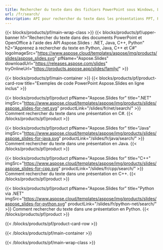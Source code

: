 ```yaml
---
title: Rechercher du texte dans des fichiers PowerPoint sous Windows, Linux et macOS
url: /fr/search/
description: API pour rechercher du texte dans les présentations PPT, PPTX et ODP
---
```


{{< blocks/products/pf/main-wrap-class >}}
{{< blocks/products/pf/upper-banner h1="Rechercher du texte dans des documents PowerPoint et OpenOffice à l'aide des API Aspose.Slides : .NET, Java, C++, Python" h2="Apprenez à rechercher du texte en Python, Java, C++ et C#" logoImageSrc="https://www.aspose.cloud/templates/aspose/img/products/slides/aspose_slides.svg" pfName="Aspose.Slides" downloadUrl="https://releases.aspose.com/slides" tryOnlineUrl="https://products.aspose.app/slides/family/" >}}

{{< blocks/products/pf/main-container >}}
{{< blocks/products/pf/product-card-row title="Exemples de code PowerPoint Aspose.Slides en ligne inclus" >}}

{{< blocks/products/pf/product pfName="Aspose.Slides for" title=".NET" imgSrc="https://www.aspose.cloud/templates/aspose/img/products/slides/aspose_slides-for-net.svg" productLink="/slides/fr/net/search/" >}}
Comment rechercher du texte dans une présentation en C#.
{{< /blocks/products/pf/product >}}

{{< blocks/products/pf/product pfName="Aspose.Slides for" title="Java" imgSrc="https://www.aspose.cloud/templates/aspose/img/products/slides/aspose_slides-for-java.svg" productLink="/slides/fr/java/search/" >}}
Comment rechercher du texte dans une présentation en Java.
{{< /blocks/products/pf/product >}}

{{< blocks/products/pf/product pfName="Aspose.Slides for" title="C++" imgSrc="https://www.aspose.cloud/templates/aspose/img/products/slides/aspose_slides-for-cpp.svg" productLink="/slides/fr/cpp/search/" >}}
Comment rechercher du texte dans une présentation en C++.
{{< /blocks/products/pf/product >}}

{{< blocks/products/pf/product pfName="Aspose.Slides for" title="Python via .NET" imgSrc="https://www.aspose.cloud/templates/aspose/img/products/slides/aspose_slides-for-python.svg" productLink="/slides/fr/python-net/search/" >}}
Comment rechercher du texte dans une présentation en Python.
{{< /blocks/products/pf/product >}}

{{< /blocks/products/pf/product-card-row >}}

{{< /blocks/products/pf/main-container >}}

{{< /blocks/products/pf/main-wrap-class >}}
